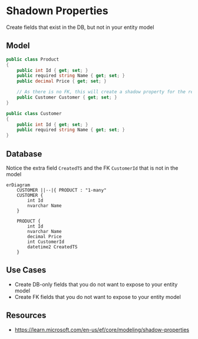 # Shadown Properties

Create fields that exist in the DB, but not in your entity model

## Model

```cs
public class Product
{
    public int Id { get; set; }
    public required string Name { get; set; }
    public decimal Price { get; set; }

    // As there is no FK, this will create a shadow property for the relationship
    public Customer Customer { get; set; }
}

public class Customer
{
    public int Id { get; set; }
    public required string Name { get; set; }
}
```

## Database

Notice the extra field `CreatedTS` and the FK `CustomerId` that is not in the model

```mermaid
erDiagram
    CUSTOMER ||--|{ PRODUCT : "1-many"
    CUSTOMER {
        int Id
        nvarchar Name
    }

    PRODUCT {
        int Id
        nvarchar Name
        decimal Price
        int CustomerId
        datetime2 CreatedTS
    }
```

## Use Cases

- Create DB-only fields that you do not want to expose to your entity model
- Create FK fields that you do not want to expose to your entity model

## Resources

- https://learn.microsoft.com/en-us/ef/core/modeling/shadow-properties

